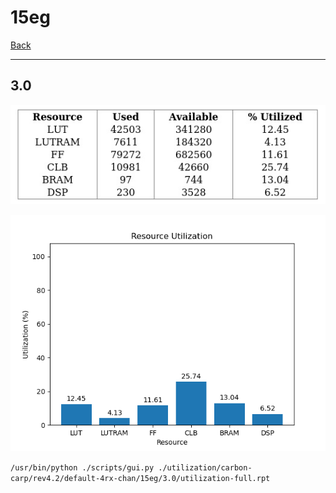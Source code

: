 # 15eg

[Back](<../rev4.2.md>)

---

## 3.0

<p align="center">
	<img src="../../../../../images/carbon-carp/rev4.2/default-4rx-chan/15eg/3.0/table.jpg" />
</p>

<p align="center">
	<img src="../../../../../images/carbon-carp/rev4.2/default-4rx-chan/15eg/3.0/graph.png" />
</p>

`/usr/bin/python ./scripts/gui.py ./utilization/carbon-carp/rev4.2/default-4rx-chan/15eg/3.0/utilization-full.rpt`

